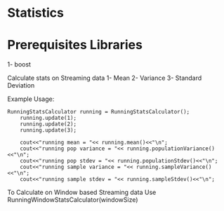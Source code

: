 # Statistics

# Prerequisites Libraries
1- boost 

Calculate stats on Streaming data
 1- Mean 
 2- Variance
 3- Standard Deviation

Example Usage:
```
RunningStatsCalculator running = RunningStatsCalculator();
	running.update(1);
	running.update(2);
	running.update(3);

	cout<<"running mean = "<< running.mean()<<"\n";
	cout<<"running pop variance = "<< running.populationVariance()<<"\n";
	cout<<"running pop stdev = "<< running.populationStdev()<<"\n";
	cout<<"running sample variance = "<< running.sampleVariance()<<"\n";
	cout<<"running sample stdev = "<< running.sampleStdev()<<"\n";
```
To Calculate on Window based Streaming data Use RunningWindowStatsCalculator(windowSize) 
